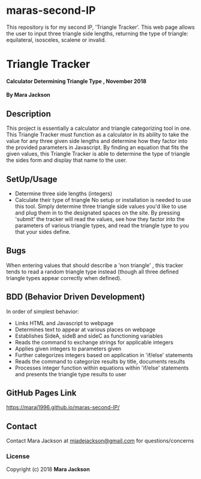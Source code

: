# maras-second-IP
This repository is for my second IP, 'Triangle Tracker'. This web page allows the user to input three triangle side lengths, returning the type of triangle: equilateral, isosceles, scalene or invalid.
# Triangle Tracker
#### Calculator Determining Triangle Type , November 2018
#### By **Mara Jackson**
## Description
This project is essentially a calculator and triangle categorizing tool in one. This Triangle Tracker must function as a calculator in its ability to take the value for any three given side lengths and determine how they factor into the provided parameters in Javascript. By finding an equation that fits the given values, this Triangle Tracker is able to determine the type of triangle the sides form and display that name to the user.  
## SetUp/Usage
* Determine three side lengths (integers)
* Calculate their type of triangle
No setup or installation is needed to use this tool. Simply determine three triangle side values you'd like to use and plug them in to the designated spaces on the site. By pressing 'submit' the tracker will read the values, see how they factor into the parameters of various triangle types, and read the triangle type to you that your sides define.
## Bugs
When entering values that should describe a 'non triangle' , this tracker tends to read a random triangle type instead (though all three defined triangle types appear correctly when defined).
## BDD (Behavior Driven Development)
In order of simplest behavior:
* Links HTML and Javascript to webpage
* Determines text to appear at various places on webpage
* Establishes SideA, sideB and sideC as functioning variables
* Reads the command to exchange strings for applicable integers
* Applies given integers to parameters given
* Further categorizes integers based on application in 'if/else' statements
* Reads the command to categorize results by title, documents results
* Processes integer function within equations within 'if/else' statements and presents the triangle type results to user
## GitHub Pages Link
https://maraj1996.github.io/maras-second-IP/ 
## Contact
Contact Mara Jackson at mjadejackson@gmail.com for questions/concerns
### License
Copyright (c) 2018 **Mara Jackson**
